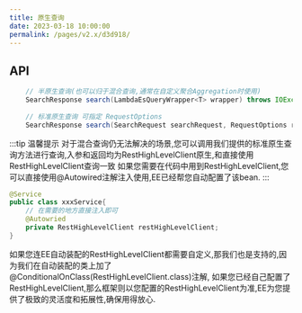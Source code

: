 ```yaml
---
title: 原生查询
date: 2023-03-18 10:00:00
permalink: /pages/v2.x/d3d918/
---
```

## API
```java
	// 半原生查询(也可以归于混合查询,通常在自定义聚合Aggregation时使用)
    SearchResponse search(LambdaEsQueryWrapper<T> wrapper) throws IOException;
	
	// 标准原生查询 可指定 RequestOptions
    SearchResponse search(SearchRequest searchRequest, RequestOptions requestOptions) throws IOException;
```

:::tip 温馨提示
对于混合查询仍无法解决的场景,您可以调用我们提供的标准原生查询方法进行查询,入参和返回均为RestHighLevelClient原生,和直接使用RestHighLevelClient查询一致
如果您需要在代码中用到RestHighLevelClient,您可以直接使用@Autowired注解注入使用,EE已经帮您自动配置了该bean.
:::


```java
@Service
public class xxxService{
    // 在需要的地方直接注入即可
    @Autowried
    private RestHighLevelClient restHighLevelClient;
}
```

如果您连EE自动装配的RestHighLevelClient都需要自定义,那我们也是支持的,因为我们在自动装配的类上加了@ConditionalOnClass(RestHighLevelClient.class)注解,
如果您已经自己配置了RestHighLevelClient,那么框架则以您配置的RestHighLevelClient为准,EE为您提供了极致的灵活度和拓展性,确保用得放心.



